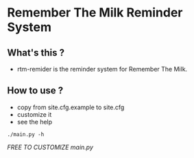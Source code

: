 # Remember The Milk Reminder System

## What's this ?

* rtm-remider is the reminder system for Remember The Milk.

## How to use ?

* copy from site.cfg.example to site.cfg
* customize it
* see the help
```
./main.py -h
```

*FREE TO CUSTOMIZE main.py*
